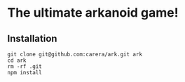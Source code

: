 The ultimate arkanoid game!
===================

Installation
-----------
    git clone git@github.com:carera/ark.git ark
    cd ark
    rm -rf .git
    npm install


